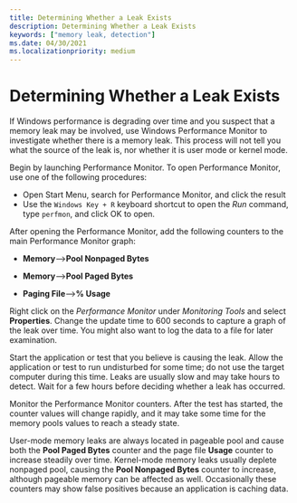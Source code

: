 ```yaml
---
title: Determining Whether a Leak Exists
description: Determining Whether a Leak Exists
keywords: ["memory leak, detection"]
ms.date: 04/30/2021
ms.localizationpriority: medium
---
```


# Determining Whether a Leak Exists


If Windows performance is degrading over time and you suspect that a memory leak may be involved, use Windows Performance Monitor to investigate whether there is a memory leak. This process will not tell you what the source of the leak is, nor whether it is user mode or kernel mode. 

Begin by launching Performance Monitor. To open Performance Monitor, use one of the following procedures:

- Open Start Menu, search for Performance Monitor, and click the result 
- Use the ```Windows Key + R``` keyboard shortcut to open the _Run_ command, type ```perfmon```, and click OK to open.

After opening the Performance Monitor, add the following counters to the main Performance Monitor graph:

-   **Memory**--&gt;**Pool Nonpaged Bytes**

-   **Memory**--&gt;**Pool Paged Bytes**

-   **Paging File**--&gt;**% Usage**


Right click on the *Performance Monitor* under *Monitoring Tools* and select **Properties**. Change the update time to 600 seconds to capture a graph of the leak over time. You might also want to log the data to a file for later examination.

Start the application or test that you believe is causing the leak. Allow the application or test to run undisturbed for some time; do not use the target computer during this time. Leaks are usually slow and may take hours to detect. Wait for a few hours before deciding whether a leak has occurred.

Monitor the Performance Monitor counters. After the test has started, the counter values will change rapidly, and it may take some time for the memory pools values to reach a steady state.

User-mode memory leaks are always located in pageable pool and cause both the **Pool Paged Bytes** counter and the page file **Usage** counter to increase steadily over time. Kernel-mode memory leaks usually deplete nonpaged pool, causing the **Pool Nonpaged Bytes** counter to increase, although pageable memory can be affected as well. Occasionally these counters may show false positives because an application is caching data.

 

 





